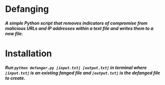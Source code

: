 # Defanging

##### A simple Python script that removes indicators of compromise from malicious URLs and IP addresses within a text file and writes them to a new file.

# Installation

##### Run `python defanger.py [input.txt] [output.txt]` in terminal where `[input.txt]` is an existing fanged file and `[output.txt]` is the defanged file to create.
